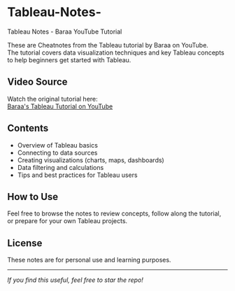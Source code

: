 # Tableau-Notes-
Tableau Notes - Baraa YouTube Tutorial

These are Cheatnotes from the Tableau tutorial by Baraa on YouTube.  
The tutorial covers data visualization techniques and key Tableau concepts to help beginners get started with Tableau.

## Video Source

Watch the original tutorial here:  
[Baraa's Tableau Tutorial on YouTube](https://youtu.be/K3pXnbniUcM?si=qbmJV7BIKayIiZ5v)

## Contents

- Overview of Tableau basics
- Connecting to data sources
- Creating visualizations (charts, maps, dashboards)
- Data filtering and calculations
- Tips and best practices for Tableau users

## How to Use

Feel free to browse the notes to review concepts, follow along the tutorial, or prepare for your own Tableau projects.

## License

These notes are for personal use and learning purposes.

---

*If you find this useful, feel free to star the repo!*
